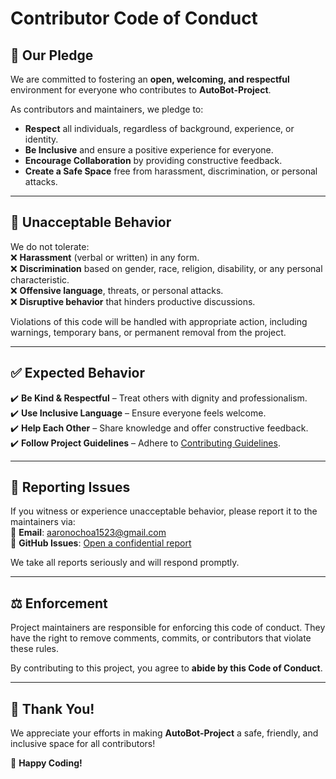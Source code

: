 # Contributor Code of Conduct  

## 📜 Our Pledge  

We are committed to fostering an **open, welcoming, and respectful** environment for everyone who contributes to **AutoBot-Project**.  

As contributors and maintainers, we pledge to:  
- **Respect** all individuals, regardless of background, experience, or identity.  
- **Be Inclusive** and ensure a positive experience for everyone.  
- **Encourage Collaboration** by providing constructive feedback.  
- **Create a Safe Space** free from harassment, discrimination, or personal attacks.  

---

## 🚫 Unacceptable Behavior  

We do not tolerate:  
❌ **Harassment** (verbal or written) in any form.  
❌ **Discrimination** based on gender, race, religion, disability, or any personal characteristic.  
❌ **Offensive language**, threats, or personal attacks.  
❌ **Disruptive behavior** that hinders productive discussions.  

Violations of this code will be handled with appropriate action, including warnings, temporary bans, or permanent removal from the project.  

---

## ✅ Expected Behavior  

✔️ **Be Kind & Respectful** – Treat others with dignity and professionalism.  
✔️ **Use Inclusive Language** – Ensure everyone feels welcome.  
✔️ **Help Each Other** – Share knowledge and offer constructive feedback.  
✔️ **Follow Project Guidelines** – Adhere to [Contributing Guidelines](CONTRIBUTING.md).  

---

## 📢 Reporting Issues  

If you witness or experience unacceptable behavior, please report it to the maintainers via:  
📧 **Email**: [aaronochoa1523@gmail.com](aaronochoa1523@gmail.com)  
🔗 **GitHub Issues**: [Open a confidential report](https://github.com/AaronOcho/Auto-Bot/issues)  

We take all reports seriously and will respond promptly.  

---

## ⚖️ Enforcement  

Project maintainers are responsible for enforcing this code of conduct. They have the right to remove comments, commits, or contributors that violate these rules.  

By contributing to this project, you agree to **abide by this Code of Conduct**.  

---

## 💙 Thank You!  

We appreciate your efforts in making **AutoBot-Project** a safe, friendly, and inclusive space for all contributors!  

🚀 **Happy Coding!**  
